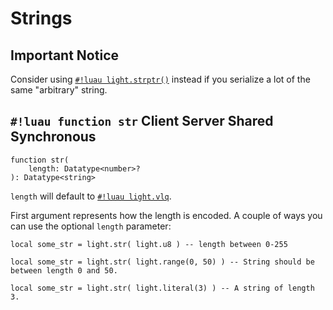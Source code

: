 # Strings

## Important Notice

Consider using [`#!luau light.strptr()`](./strptr.md) instead if you serialize a lot of the same "arbitrary" string.

## `#!luau function str` <span class="md-tag md-tag-icon md-tag--client">Client</span> <span class="md-tag md-tag-icon md-tag--server">Server</span> <span class="md-tag md-tag-icon md-tag--shared">Shared</span> <span class="md-tag md-tag-icon md-tag--sync">Synchronous</span>

```luau
function str(
    length: Datatype<number>?
): Datatype<string>
```

`length` will default to [`#!luau light.vlq`](../numbers/uints.md).

First argument represents how the length is encoded. A couple of ways you can use the optional `length` parameter:

```luau
local some_str = light.str( light.u8 ) -- length between 0-255
```

```luau
local some_str = light.str( light.range(0, 50) ) -- String should be between length 0 and 50.
```

```luau
local some_str = light.str( light.literal(3) ) -- A string of length 3.
```
